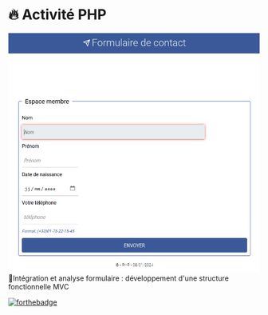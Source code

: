 # 🔥 Activité PHP 
![cover](./asset/cover.PNG)
🚀Intégration et analyse formulaire : développement d'une structure fonctionnelle MVC

[![forthebadge](https://forthebadge.com/images/badges/built-by-developers.svg)](https://forthebadge.com)

